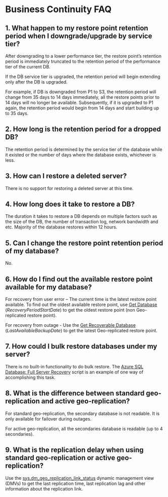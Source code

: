 <properties 
   pageTitle="SQL Database Business Continuity FAQ" 
   description="Common questions and answers that customers ask about built-in and optional features for business continuity and disaster recovery with Azure SQL Database." 
   services="sql-database" 
   documentationCenter="" 
   authors="elfisher" 
   manager="jeffreyg" 
   editor="monicar"/>

<tags
   ms.service="sql-database"
   ms.devlang="NA"
   ms.topic="article"
   ms.tgt_pltfrm="NA"
   ms.workload="data-management" 
   ms.date="02/09/2016"
   ms.author="elfish"/>

# Business Continuity FAQ

## 1.	What happen to my restore point retention period when I downgrade/upgrade by service tier?
After downgrading to a lower performance tier, the restore point’s retention period is immediately truncated to the retention period of the performance tier of the current DB. 

If the DB service tier is upgraded, the retention period will begin extending only after the DB is upgraded. 

For example, if DB is downgraded from P1 to S3, the retention period will change from 35 days to 14 days immediately, all the restore points prior to 14 days will no longer be available. Subsequently, if it is upgraded to P1 again, the retention period would begin from 14 days and start building up to 35 days.

## 2.	How long is the retention period for a dropped DB? 
The retention period is determined by the service tier of the database while it existed or the number of days where the database exists, whichever is less.

## 3.	How can I restore a deleted server?

There is no support for restoring a deleted server at this time. 

## 4.	How long does it take to restore a DB?

The duration it takes to restore a DB depends on multiple factors such as the size of the DB, the number of transaction log, network bandwidth and etc. Majority of the database restores within 12 hours.

## 5.	Can I change the restore point retention period of my database?

No. 

## 6.	How do I find out the available restore point available for my database?

For recovery from user error – The current time is the latest restore point available. To find out the oldest available restore point, use [Get Database](https://msdn.microsoft.com/library/dn505708.aspx) (*RecoveryPeriodStartDate*) to get the oldest restore point (non Geo-replicated restore point).

For recovery from outage - Use the [Get Recoverable Database](https://msdn.microsoft.com/library/dn800985.aspx) (*LastAvailableBackupDate*) to get the latest Geo-replicated restore point.

## 7.	How could I bulk restore databases under my server?

There is no built-in functionality to do bulk restore. The [Azure SQL Database: Full Server Recovery](https://gallery.technet.microsoft.com/Azure-SQL-Database-Full-82941666) script is an example of one way of accomplishing this task. 

## 8.	What is the difference between standard geo-replication and active geo-replication?

For standard geo-replication, the secondary database is not readable. It is only available for failover during outages.

For active geo-replication, all the secondaries database is readable (up to 4 secondaries).

## 9.	What is the replication delay when using standard geo-replication or active geo-replication?

Use the [sys.dm_geo_replication_link_status](https://msdn.microsoft.com/library/mt575504.aspx) dynamic management view (DMVs) to get the last replication time, last replication lag and other information about the replication link.
